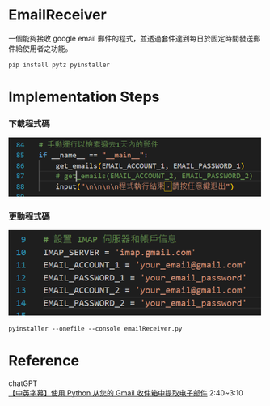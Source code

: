 # EmailReceiver
一個能夠接收 google email 郵件的程式，並透過套件達到每日於固定時間發送郵件給使用者之功能。

```
pip install pytz pyinstaller
```

# Implementation Steps
### 下載程式碼
<img src="./forMD/img3.png" style="width:500px" />

### 更動程式碼
<img src="./forMD/img2.png" style="width:500px" />

```
pyinstaller --onefile --console emailReceiver.py
```

# Reference
chatGPT\
[【中英字幕】使用 Python 从您的 Gmail 收件箱中提取电子邮件](https://www.bilibili.com/video/BV1M3411j7zN/) 2:40~3:10
